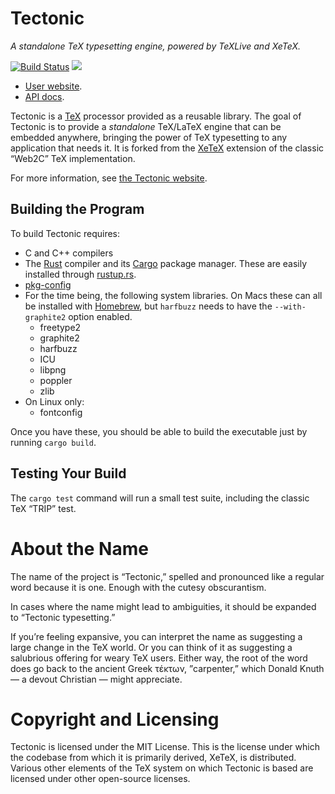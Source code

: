 Tectonic
========

*A standalone TeX typesetting engine, powered by TeXLive and XeTeX.*

[![Build Status](https://travis-ci.org/tectonic-typesetting/tectonic.svg?branch=master)](https://travis-ci.org/tectonic-typesetting/tectonic)
[![](http://meritbadge.herokuapp.com/tectonic)](https://crates.io/crates/tectonic)

- [User website](https://tectonic-typesetting.github.io/).
- [API docs](https://tectonic-typesetting.github.io/api-docs/tectonic/).

Tectonic is a [TeX](https://en.wikipedia.org/wiki/TeX) processor provided as a
reusable library. The goal of Tectonic is to provide a *standalone* TeX/LaTeX
engine that can be embedded anywhere, bringing the power of TeX typesetting to
any application that needs it. It is forked from the
[XeTeX](http://xetex.sourceforge.net/) extension of the classic “Web2C” TeX
implementation.

For more information, see
[the Tectonic website](https://tectonic-typesetting.github.io/).


Building the Program
--------------------

To build Tectonic requires:

- C and C++ compilers
- The [Rust](https://www.rust-lang.org/) compiler and its
  [Cargo](https://crates.io/) package manager. These are easily installed
  through [rustup.rs](https://www.rustup.rs).
- [pkg-config](https://www.freedesktop.org/wiki/Software/pkg-config/)
- For the time being, the following system libraries. On Macs these can all be
  installed with [Homebrew](http://brew.sh), but `harfbuzz` needs to have the
  `--with-graphite2` option enabled.
  - freetype2
  - graphite2
  - harfbuzz
  - ICU
  - libpng
  - poppler
  - zlib
- On Linux only:
  - fontconfig

Once you have these, you should be able to build the executable just by
running `cargo build`.


Testing Your Build
------------------

The `cargo test` command will run a small test suite, including the classic
TeX “TRIP” test.


About the Name
==============

The name of the project is “Tectonic,” spelled and pronounced like a regular
word because it is one. Enough with the cutesy obscurantism.

In cases where the name might lead to ambiguities, it should be expanded to
“Tectonic typesetting.”

If you’re feeling expansive, you can interpret the name as suggesting a large
change in the TeX world. Or you can think of it as suggesting a salubrious
offering for weary TeX users. Either way, the root of the word does go back to
the ancient Greek τέκτων, ”carpenter,” which Donald Knuth — a devout Christian
— might appreciate.


Copyright and Licensing
=======================

Tectonic is licensed under the MIT License. This is the license under which
the codebase from which it is primarily derived, XeTeX, is distributed.
Various other elements of the TeX system on which Tectonic is based are
licensed under other open-source licenses.
